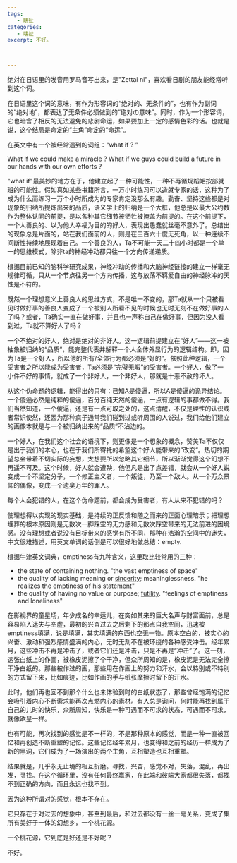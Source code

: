 ```yaml
---
tags:
   - 瞎扯
categories:
   - 瞎扯 
excerpt: 不好。



---
```






绝対在日语里的发音用罗马音写出来，是"Zettai ni"，喜欢看日剧的朋友能经常听到这个词。



在日语里这个词的意味，有作为形容词的“绝对的、无条件的”，也有作为副词的“绝对地”，都表达了无条件必须做到的“绝对の意味”。同时，作为一个形容词，它也暗含了相反的无法避免的悲剧命运，如果要加上一定的感情色彩的话。也就是说，这个结局是命定的“主角”命定的“命运”。



在英文中有一个被经常遇到的词组：“what if ? ”



What if we could make a miracle ?  What if we guys could build a future in our hands with our own efforts ?



"what if"最美妙的地方在于，他建立起了一种可能性，一种不再循规蹈矩按部就班的可能性。假如真如某些书籍所言，一万小时练习可以造就专家的话，这种为了成为什么而练习一万个小时所成为的专家肯定没那么有趣。勤奋、坚持这些都是对现象的归纳所提炼出来的品质，语义学上的归纳是一个大框，他总是以最大公约数作为整体认同的前提，是以各种其它细节被牺牲被掩盖为前提的。在这个前提下，一个人善良的、以为他人幸福为目的的好人，表现出愚蠢就丝毫不意外了。总结出的现象总是片面的，站在我们面前的人，则是在三百六十度无死角，以一种连续不间断性持续地展现着自己。一个善良的人，Ta不可能一天二十四小时都是一个单一的思维模式，除非ta的神经冲动都只往一个方向传递递质。



根据目前已知的脑科学研究成果，神经冲动的传播和大脑神经链接的建立一样毫无规律可循，只从一个节点往另一个方向传播，这与放荡不羁爱自由的神经脉冲的天性是不符的。



既然一个理想意义上善良人的思维方式，不是唯一不变的，那Ta就从一个只被看见时做好事的善良人变成了一个被别人所看不见的时候也无时无刻不在做好事的人了吗？或者，Ta确实一直在做好事，并且也一声称自己在做好事，但因为没人看到过，Ta就不算好人了吗？



一个不绝对的好人，绝对是绝对的非好人。这一逻辑前提建立在“好人”——这一被抽象被归纳的“品质”，能完整代表并解释一个人全体外显行为的逻辑结构。即，因为Ta是一个好人，所以他的所有/全体行为都必须是“好的”。依照此种逻辑，一个受害者之所以能成为受害者，Ta必须是“完璧无暇”的受害者。一个好人，做了一小件不好的事情，就成了一个非好人，一个非好人，那就是十恶不赦的坏人。



从这个伪命题的逻辑，能得出的只有：已知A是傻逼，所以A是傻逼的诡异结论。一个傻逼必然是纯粹的傻逼，百分百纯天然的傻逼，一点有逻辑的事都做不得。我们当然知道，一个傻逼，还是有一点可取之处的，这点清醒，不仅是理性的认识或者常识使然，还因为那种疯子通常我们碰到过或听周围的人说过，我们给他们建立的画像本就是与一个被归纳出来的“品质”不沾边的。



一个好人，在我们这个社会的语境下，则更像是一个想象的概念，赞美Ta不仅仅是出于我们的本心，也在于我们所寄托的希望这个好人能带来的”改变“。热切的期望总会带着不切实际的妄想，太想要所以忽略其它细节，所以渐渐觉得这个幻想不再遥不可及。这个时候，好人就会遭殃，他但凡是出了点差错，就会从一个好人蜕变成一个不坚定分子，一个修正主义者，一个叛徒，乃至一个敌人。从一个万众景仰的偶像，变成一个遗臭万年的罪人。



每个人会犯错的人，在这个伪命题前，都会成为受害者，有人从来不犯错的吗？



使理想得以实现的现实基础，是持续的正反馈和随之而来的正面心理暗示；把理想埋葬的根本原因则是无数次一脚踩空的无力感和无数次踩空带来的无法前进的困境感。没有理想或者说没有目标带来的感觉有所不同，那种在浩瀚的空间中的迷失，中文很难描述，用英文单词的话倒是可以很好地做总结：empty.



根据牛津英文词典，emptiness有九种含义，这里取比较常用的三种：

* the state of containing nothing. "the vast emptiness of space"
* the quality of lacking meaning or [sincerity](https://www.merriam-webster.com/dictionary/sincerity); meaninglessness. "he realizes the emptiness of his statement"
* the quality of having no value or purpose; [futility](https://www.merriam-webster.com/dictionary/futility). "feelings of emptiness and loneliness"



在影视界的童星场，年少成名的幸运儿，在突如其来的巨大名声与财富面前，总是容易陷入迷失与空虚，最初的兴奋过去之后剩下的那点自我空间，迅速被emptiness填满，说是填满，其实填满的东西也空无一物。原本空白的，被实心的兴奋、激动和强烈感情盛满的内心，无时无刻不在被环绕的各种感受冲击。经年累月，这些冲击不再是冲击了，或者它们还是冲击，只是不再是“冲击”了。这一刻，这张白纸上的作画，被橡皮泥擦了个干净，但众所周知的是，橡皮泥是无法完全擦干净白纸的。那些被作过的画，那些用在作画上的努力和汗水，会以特别或不特别的方式留下来，比如痕迹，比如作画的手与纸张摩擦时留下的汗水。



此时，他们再也回不到那个什么也未体验到时的白纸状态了，那些曾经饱满的记忆会吸引着内心不断索求能再次点燃内心的素材。有人总是询问，何时能再找到属于自己的儿时的快乐，众所周知，快乐是一种可遇而不可求的状态，可遇而不可求，就像欧皇一样。



也有可能，再次找到的感觉是不一样的，不是那种原本的感觉，而是一种一直被回忆和再创造不断重塑的记忆。这些记忆经年累月，也变得和之前的经历一样成为了新的黑洞，它们成为了一场演出的两个主角，互相塑造也互相重塑。



结果就是，几乎永无止境的相互折磨。寻找，兴奋，感觉不对，失落，混乱，再出发，寻找。在这个循环里，没有任何最终赢家，在此端和彼端大家都很失落，都找不到正确的方向，而且永远也找不到。



因为这种所谓对的感觉，根本不存在。



它只存在于对过去的想象中，甚至到最后，和过去都没有一丝一毫关系，变成了集所有美好于一体的幻想乡，一个桃花源。



一个桃花源，它到底是好还是不好呢？



不好。



